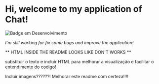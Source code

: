 <h1>Hi, welcome to my application of Chat!</h1>

![Badge em Desenvolvimento](http://img.shields.io/static/v1?label=STATUS&message=EM%20DESENVOLVIMENTO&color=GREEN&style=for-the-badge)

<i>I'm still working for fix some bugs and improve the application!</i>

** HTML INSIDE THE README LOOKS LIKE DON'T WORKS **







substituir o texto e incluir HTML para melhorar a visualização e facilitar o entendimento do codigo!

Incluir imagens??????!
Melhorar este readme com certeza!!!!
